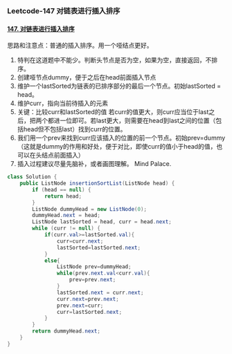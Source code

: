 ### Leetcode-147 对链表进行插入排序

#### [147. 对链表进行插入排序](https://leetcode-cn.com/problems/insertion-sort-list/)

思路和注意点：普通的插入排序。用一个哑结点更好。

1. 特判在这道题中不能少。判断头节点是否为空，如果为空，直接返回，不排序。
2. 创建哑节点dummy，便于之后在head前面插入节点
3. 维护一个lastSorted为链表的已排序部分的最后一个节点。初始lastSorted = head。
4. 维护curr，指向当前待插入的元素
5. 关键：比较curr和lastSorted的值 若curr的值更大，则curr应当位于last之后，把两个都进一位即可。若last更大，则需要在head到last之间的位置（包括head但不包括last）找到curr的位置。
6. 我们用一个prev来找到curr应该插入的位置的前一个节点。初始prev=dummy（这就是dummy的作用和好处，便于对比，即使curr的值小于head的值，也可以在头结点前面插入）
7. 插入过程建议尽量先脑补，或者画图理解。 Mind Palace.

```java
class Solution {
    public ListNode insertionSortList(ListNode head) {
        if (head == null) {
            return head;
        }
        ListNode dummyHead = new ListNode(0);
        dummyHead.next = head;
        ListNode lastSorted = head, curr = head.next;
        while (curr != null) {
            if(curr.val>=lastSorted.val){
                curr=curr.next;
                lastSorted=lastSorted.next;
            }
            else{
                ListNode prev=dummyHead;
                while(prev.next.val<curr.val){
                    prev=prev.next;
                }
                lastSorted.next = curr.next;
                curr.next=prev.next;
                prev.next=curr;
                curr=lastSorted.next;
            }
        }
        return dummyHead.next;
    }
}
```

